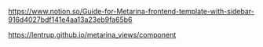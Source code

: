https://www.notion.so/Guide-for-Metarina-frontend-template-with-sidebar-916d4027bdf141e4aa13a23eb9fa65b6


https://lentrup.github.io/metarina_views/component
